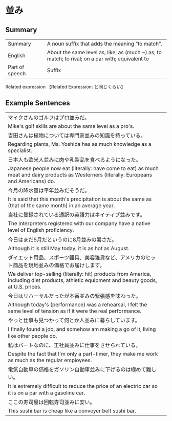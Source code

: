 # 並み

## Summary

<table><tr>   <td>Summary<td>   <td>A noun sufﬁx that adds the meaning “to match”.</td><tr><tr>   <td>English<td>   <td>About the same level as; like; as (much ~) as; to match; to rival; on a par with; equivalent to</td><tr><tr>   <td>Part of speech<td>   <td>Suffix</td><tr></table><tr>   <td>Related expression<td>   <td>【Related Expression: と同じくらい】</td><tr></table></table>

## Example Sentences

<table><tr><td>マイクさんのゴルフはプロ並みだ。<td><tr><tr><td>Mike's golf skills are about the same level as a pro's.<td><tr><tr><td>吉田さんは植物については専門家並みの知識を持っている。<td><tr><tr><td>Regarding plants, Ms. Yoshida has as much knowledge as a specialist.<td><tr><tr><td>日本人も欧米人並みに肉や乳製品を食べるようになった。<td><tr><tr><td>Japanese people now eat (literally: have come to eat) as much meat and dairy products as Westerners (literally: Europeans and Americans) do.<td><tr><tr><td>今月の降水量は平年並みだそうだ。<td><tr><tr><td>It is said that this month's precipitation is about the same as (that of the same month) in an average year.<td><tr><tr><td>当社に登録されている通訳の英語力はネイティブ並みです。<td><tr><tr><td>The interpreters registered with our company have a native level of English proﬁciency.<td><tr><tr><td>今日はまだ5月だというのに8月並みの暑さだ。<td><tr><tr><td>Although it is still May today, it is as hot as August.<td><tr><tr><td>ダイエット用品、スポーツ器具、美容雑貨など、アメリカのヒット商品を現地並みの価格でお届けします。<td><tr><tr><td>We deliver top-selling (literally: hit) products from America, including diet products, athletic equipment and beauty goods, at U.S. prices.<td><tr><tr><td>今日はリハーサルだったが本番並みの緊張感を味わった。<td><tr><tr><td>Although today's (performance) was a rehearsal, I felt the same level of tension as if it were the real performance.<td><tr><tr><td>やっと仕事も見つかって何とか人並みに暮らしています。<td><tr><tr><td>I ﬁnally found a job, and somehow am making a go of it, living like other people do.<td><tr><tr><td>私はパートなのに、正社員並みに仕事をさせられている。<td><tr><tr><td>Despite the fact that I'm only a part-timer, they make me work as much as the regular employees.<td><tr><tr><td>電気自動車の価格をガソリン自動車並みに下げるのは極めて難しい。<td><tr><tr><td>It is extremely difﬁcult to reduce the price of an electric car so it is on a par with a gasoline car.<td><tr><tr><td>ここの寿司屋は回転寿司並みに安い。<td><tr><tr><td>This sushi bar is cheap like a conveyer belt sushi bar.<td><tr></table>

